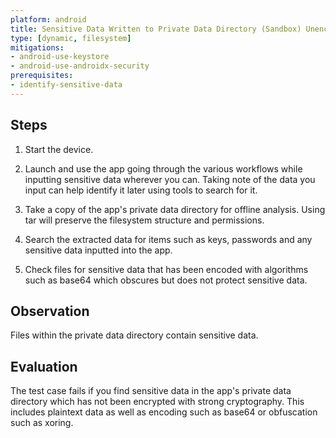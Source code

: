 ```yaml
---
platform: android
title: Sensitive Data Written to Private Data Directory (Sandbox) Unencrypted.
type: [dynamic, filesystem]
mitigations:
- android-use-keystore
- android-use-androidx-security
prerequisites:
- identify-sensitive-data
---
```


## Steps

1. Start the device.

2. Launch and use the app going through the various workflows while inputting sensitive data wherever you can. Taking note of the data you input can help identify it later using tools to search for it.

3. Take a copy of the app's private data directory for offline analysis. Using tar will preserve the filesystem structure and permissions.

4. Search the extracted data for items such as keys, passwords and any sensitive data inputted into the app.

5. Check files for sensitive data that has been encoded with algorithms such as base64 which obscures but does not protect sensitive data.

## Observation

Files within the private data directory contain sensitive data.

## Evaluation

The test case fails if you find sensitive data in the app's private data directory which has not been encrypted with strong cryptography. This includes plaintext data as well as encoding such as base64 or obfuscation such as xoring.
